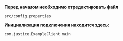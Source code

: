 **Перед началом необходимо отредактировать файл** 

`src/config.properties`

**Инициализация подключения находится здесь:**

`com.justice.ExampleClient.main`
